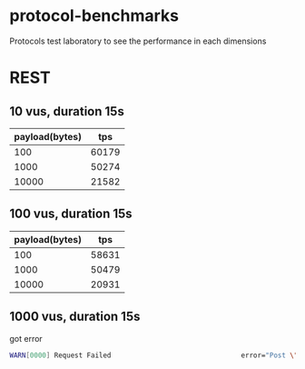 # protocol-benchmarks
Protocols test laboratory to see the performance in each dimensions


# REST

## 10 vus, duration 15s

| payload(bytes) | tps   |
|----------------|-------|
| 100            | 60179 |
| 1000           | 50274 |
| 10000          | 21582 |

## 100 vus, duration 15s

| payload(bytes) | tps   |
|----------------|-------|
| 100            | 58631 |
| 1000           | 50479 |
| 10000          | 20931 |

## 1000 vus, duration 15s
got error
```bash
WARN[0000] Request Failed                                error="Post \"http://localhost:8080/small\": read tcp 127.0.0.1:57302->127.0.0.1:8080: read: connection reset by peer"
```
